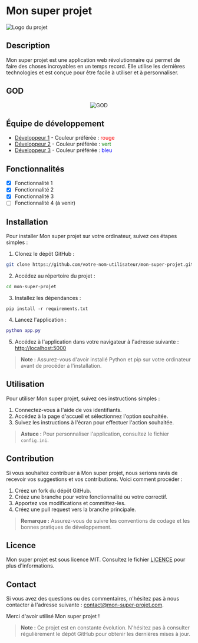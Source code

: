 # Mon super projet

![Logo du projet](logo.png)

## Description

Mon super projet est une application web révolutionnaire qui permet de faire des choses incroyables en un temps record. Elle utilise les dernières technologies et est conçue pour être facile à utiliser et à personnaliser.

## GOD

<p align="center">
  <img src="https://via.placeholder.com/150x100?text=GOD" alt="GOD">
</p>

## Équipe de développement

* [Développeur 1](https://github.com/developpeur1) - Couleur préférée : <span style="color:red">rouge</span>
* [Développeur 2](https://github.com/developpeur2) - Couleur préférée : <span style="color:green">vert</span>
* [Développeur 3](https://github.com/developpeur3) - Couleur préférée : <span style="color:blue">bleu</span>

## Fonctionnalités

- [x] Fonctionnalité 1
- [x] Fonctionnalité 2
- [x] Fonctionnalité 3
- [ ] Fonctionnalité 4 (à venir)

## Installation

Pour installer Mon super projet sur votre ordinateur, suivez ces étapes simples :

1. Clonez le dépôt GitHub :
```bash
git clone https://github.com/votre-nom-utilisateur/mon-super-projet.git
```
2. Accédez au répertoire du projet :
```bash
cd mon-super-projet
```
3. Installez les dépendances :
```
pip install -r requirements.txt
```
4. Lancez l'application :
```lua
python app.py
```
5. Accédez à l'application dans votre navigateur à l'adresse suivante : <http://localhost:5000>

> **Note :** Assurez-vous d'avoir installé Python et pip sur votre ordinateur avant de procéder à l'installation.

## Utilisation

Pour utiliser Mon super projet, suivez ces instructions simples :

1. Connectez-vous à l'aide de vos identifiants.
2. Accédez à la page d'accueil et sélectionnez l'option souhaitée.
3. Suivez les instructions à l'écran pour effectuer l'action souhaitée.

> **Astuce :** Pour personnaliser l'application, consultez le fichier `config.ini`.

## Contribution

Si vous souhaitez contribuer à Mon super projet, nous serions ravis de recevoir vos suggestions et vos contributions. Voici comment procéder :

1. Créez un fork du dépôt GitHub.
2. Créez une branche pour votre fonctionnalité ou votre correctif.
3. Apportez vos modifications et committez-les.
4. Créez une pull request vers la branche principale.

> **Remarque :** Assurez-vous de suivre les conventions de codage et les bonnes pratiques de développement.

## Licence

Mon super projet est sous licence MIT. Consultez le fichier [LICENCE](LICENCE) pour plus d'informations.

## Contact

Si vous avez des questions ou des commentaires, n'hésitez pas à nous contacter à l'adresse suivante : [contact@mon-super-projet.com](mailto:contact@mon-super-projet.com).

Merci d'avoir utilisé Mon super projet !

> **Note :** Ce projet est en constante évolution. N'hésitez pas à consulter régulièrement le dépôt GitHub pour obtenir les dernières mises à jour.


